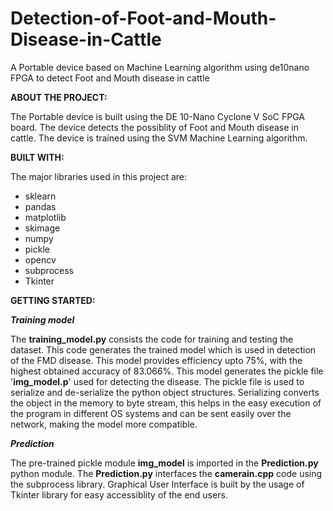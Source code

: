 # Detection-of-Foot-and-Mouth-Disease-in-Cattle
A Portable device based on Machine Learning algorithm using de10nano FPGA to detect Foot and Mouth disease in cattle

__ABOUT THE PROJECT:__
  
  The Portable device is built using the DE 10-Nano Cyclone V SoC FPGA board. The device detects the possiblity of Foot and Mouth disease in cattle. The device is trained using the SVM Machine Learning algorithm.

__BUILT WITH:__

The major libraries used in this project are:
* sklearn
* pandas
* matplotlib
* skimage
* numpy
* pickle
* opencv
* subprocess
* Tkinter

__GETTING STARTED:__

*__Training model__*

The __training_model.py__ consists the code for training and testing the dataset. This code generates the trained model which is used in detection of the FMD disease. This model provides efficiency upto 75%, with the highest obtained accuracy of 83.066%. This model generates the pickle file '__img_model.p__' used for detecting the disease. The pickle file is used to serialize and de-serialize the python object structures. Serializing converts the object in the memory to byte stream, this helps in the easy execution of the program in different OS systems and can be sent easily over the network, making the model more compatible.

*__Prediction__*

The pre-trained pickle module __img_model__ is imported in the __Prediction.py__ python module. The __Prediction.py__ interfaces the __camerain.cpp__ code using the subprocess library. Graphical User Interface is built by the usage of Tkinter library for easy accessiblity of the end users.







